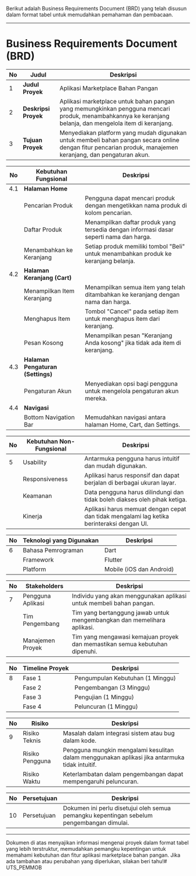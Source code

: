 Berikut adalah Business Requirements Document (BRD) yang telah disusun dalam format tabel untuk memudahkan pemahaman dan pembacaan.

---

# Business Requirements Document (BRD)

| **No** | **Judul**                          | **Deskripsi**                                                                                                                                                   |
|--------|------------------------------------|-----------------------------------------------------------------------------------------------------------------------------------------------------------------|
| 1      | **Judul Proyek**                  | Aplikasi Marketplace Bahan Pangan                                                                                                                             |
| 2      | **Deskripsi Proyek**              | Aplikasi marketplace untuk bahan pangan yang memungkinkan pengguna mencari produk, menambahkannya ke keranjang belanja, dan mengelola item di keranjang.     |
| 3      | **Tujuan Proyek**                 | Menyediakan platform yang mudah digunakan untuk membeli bahan pangan secara online dengan fitur pencarian produk, manajemen keranjang, dan pengaturan akun.   |

| **No** | **Kebutuhan Fungsional**          | **Deskripsi**                                                                                                                                                   |
|--------|------------------------------------|-----------------------------------------------------------------------------------------------------------------------------------------------------------------|
| 4.1    | **Halaman Home**                  |                                                                                                                                                                 |
|        | Pencarian Produk                  | Pengguna dapat mencari produk dengan mengetikkan nama produk di kolom pencarian.                                                                                |
|        | Daftar Produk                     | Menampilkan daftar produk yang tersedia dengan informasi dasar seperti nama dan harga.                                                                          |
|        | Menambahkan ke Keranjang          | Setiap produk memiliki tombol "Beli" untuk menambahkan produk ke keranjang belanja.                                                                             |
| 4.2    | **Halaman Keranjang (Cart)**      |                                                                                                                                                                 |
|        | Menampilkan Item Keranjang        | Menampilkan semua item yang telah ditambahkan ke keranjang dengan nama dan harga.                                                                               |
|        | Menghapus Item                    | Tombol "Cancel" pada setiap item untuk menghapus item dari keranjang.                                                                                          |
|        | Pesan Kosong                      | Menampilkan pesan "Keranjang Anda kosong" jika tidak ada item di keranjang.                                                                                     |
| 4.3    | **Halaman Pengaturan (Settings)** |                                                                                                                                                                 |
|        | Pengaturan Akun                   | Menyediakan opsi bagi pengguna untuk mengelola pengaturan akun mereka.                                                                                           |
| 4.4    | **Navigasi**                      |                                                                                                                                                                 |
|        | Bottom Navigation Bar             | Memudahkan navigasi antara halaman Home, Cart, dan Settings.                                                                                                    |

| **No** | **Kebutuhan Non-Fungsional**      | **Deskripsi**                                                                                                                                                   |
|--------|------------------------------------|-----------------------------------------------------------------------------------------------------------------------------------------------------------------|
| 5      | Usability                          | Antarmuka pengguna harus intuitif dan mudah digunakan.                                                                                                        |
|        | Responsiveness                     | Aplikasi harus responsif dan dapat berjalan di berbagai ukuran layar.                                                                                         |
|        | Keamanan                          | Data pengguna harus dilindungi dan tidak boleh diakses oleh pihak ketiga.                                                                                     |
|        | Kinerja                           | Aplikasi harus memuat dengan cepat dan tidak mengalami lag ketika berinteraksi dengan UI.                                                                     |

| **No** | **Teknologi yang Digunakan**      | **Deskripsi**                                                                                                                                                   |
|--------|------------------------------------|-----------------------------------------------------------------------------------------------------------------------------------------------------------------|
| 6      | Bahasa Pemrograman                | Dart                                                                                                                                                            |
|        | Framework                         | Flutter                                                                                                                                                          |
|        | Platform                          | Mobile (iOS dan Android)                                                                                                                                      |

| **No** | **Stakeholders**                  | **Deskripsi**                                                                                                                                                   |
|--------|------------------------------------|-----------------------------------------------------------------------------------------------------------------------------------------------------------------|
| 7      | Pengguna Aplikasi                 | Individu yang akan menggunakan aplikasi untuk membeli bahan pangan.                                                                                            |
|        | Tim Pengembang                    | Tim yang bertanggung jawab untuk mengembangkan dan memelihara aplikasi.                                                                                       |
|        | Manajemen Proyek                  | Tim yang mengawasi kemajuan proyek dan memastikan semua kebutuhan dipenuhi.                                                                                   |

| **No** | **Timeline Proyek**               | **Deskripsi**                                                                                                                                                   |
|--------|------------------------------------|-----------------------------------------------------------------------------------------------------------------------------------------------------------------|
| 8      | Fase 1                            | Pengumpulan Kebutuhan (1 Minggu)                                                                                                                             |
|        | Fase 2                            | Pengembangan (3 Minggu)                                                                                                                                      |
|        | Fase 3                            | Pengujian (1 Minggu)                                                                                                                                         |
|        | Fase 4                            | Peluncuran (1 Minggu)                                                                                                                                       |

| **No** | **Risiko**                        | **Deskripsi**                                                                                                                                                   |
|--------|------------------------------------|-----------------------------------------------------------------------------------------------------------------------------------------------------------------|
| 9      | Risiko Teknis                     | Masalah dalam integrasi sistem atau bug dalam kode.                                                                                                           |
|        | Risiko Pengguna                   | Pengguna mungkin mengalami kesulitan dalam menggunakan aplikasi jika antarmuka tidak intuitif.                                                               |
|        | Risiko Waktu                      | Keterlambatan dalam pengembangan dapat mempengaruhi peluncuran.                                                                                             |

| **No** | **Persetujuan**                   | **Deskripsi**                                                                                                                                                   |
|--------|------------------------------------|-----------------------------------------------------------------------------------------------------------------------------------------------------------------|
| 10     | Persetujuan                       | Dokumen ini perlu disetujui oleh semua pemangku kepentingan sebelum pengembangan dimulai.                                                                     |

---

Dokumen di atas menyajikan informasi mengenai proyek dalam format tabel yang lebih terstruktur, memudahkan pemangku kepentingan untuk memahami kebutuhan dan fitur aplikasi marketplace bahan pangan. Jika ada tambahan atau perubahan yang diperlukan, silakan beri tahu!# UTS_PEMMOB
